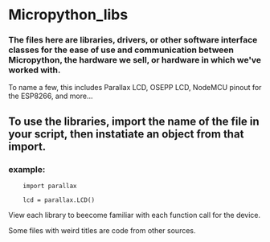 # Micropython_libs

### The files here are libraries, drivers, or other software interface classes for the ease of use and communication between Micropython, the hardware we sell, or hardware in which we've worked with.

To name a few, this includes Parallax LCD, OSEPP LCD, NodeMCU pinout for the ESP8266, and more...



## To use the libraries, import the name of the file in your script, then instatiate an object from that import.

### example:
```
	import parallax

	lcd = parallax.LCD()
```
View each library to beecome familiar with each function call for the device.

Some files with weird titles are code from other sources.